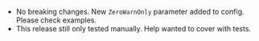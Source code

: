 - No breaking changes. New `ZeroWarnOnly` parameter added to config. Please check examples.
- This release still only tested manually. Help wanted to cover with tests.